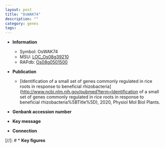 ```yaml
---
layout: post
title: "OsWAK74"
description: ""
category: genes
tags: 
---
```


* **Information**  
    + Symbol: OsWAK74  
    + MSU: [LOC_Os08g39210](http://rice.plantbiology.msu.edu/cgi-bin/ORF_infopage.cgi?orf=LOC_Os08g39210)  
    + RAPdb: [Os08g0501500](http://rapdb.dna.affrc.go.jp/viewer/gbrowse_details/irgsp1?name=Os08g0501500)  

* **Publication**  
    + [Identification of a small set of genes commonly regulated in rice roots in response to beneficial rhizobacteria](http://www.ncbi.nlm.nih.gov/pubmed?term=Identification of a small set of genes commonly regulated in rice roots in response to beneficial rhizobacteria%5BTitle%5D), 2020, Physiol Mol Biol Plants.

* **Genbank accession number**  

* **Key message**  

* **Connection**  

[//]: # * **Key figures**  


